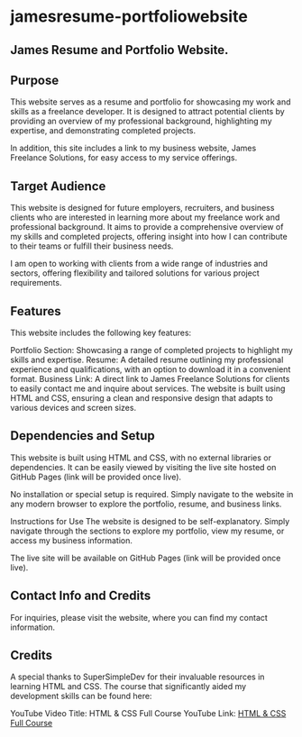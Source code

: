 # jamesresume-portfoliowebsite

## James Resume and Portfolio Website.

## Purpose
This website serves as a resume and portfolio for showcasing my work and skills as a freelance developer. It is designed to attract potential clients by providing an overview of my professional background, highlighting my expertise, and demonstrating completed projects.

In addition, this site includes a link to my business website, James Freelance Solutions, for easy access to my service offerings.

## Target Audience
This website is designed for future employers, recruiters, and business clients who are interested in learning more about my freelance work and professional background. It aims to provide a comprehensive overview of my skills and completed projects, offering insight into how I can contribute to their teams or fulfill their business needs.

I am open to working with clients from a wide range of industries and sectors, offering flexibility and tailored solutions for various project requirements.

## Features
This website includes the following key features:

Portfolio Section: Showcasing a range of completed projects to highlight my skills and expertise.
Resume: A detailed resume outlining my professional experience and qualifications, with an option to download it in a convenient format.
Business Link: A direct link to James Freelance Solutions for clients to easily contact me and inquire about services.
The website is built using HTML and CSS, ensuring a clean and responsive design that adapts to various devices and screen sizes.

## Dependencies and Setup
This website is built using HTML and CSS, with no external libraries or dependencies. It can be easily viewed by visiting the live site hosted on GitHub Pages (link will be provided once live).

No installation or special setup is required. Simply navigate to the website in any modern browser to explore the portfolio, resume, and business links.

Instructions for Use
The website is designed to be self-explanatory. Simply navigate through the sections to explore my portfolio, view my resume, or access my business information.

The live site will be available on GitHub Pages (link will be provided once live).

## Contact Info and Credits
For inquiries, please visit the website, where you can find my contact information.

## Credits
A special thanks to SuperSimpleDev for their invaluable resources in learning HTML and CSS. The course that significantly aided my development skills can be found here:

YouTube Video Title: HTML & CSS Full Course
YouTube Link: [HTML & CSS Full Course](https://youtu.be/G3e-cpL7ofc?si=ovBNj8LTaX_qMv90)
